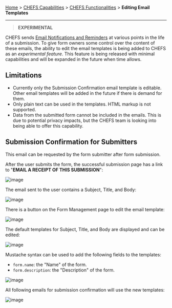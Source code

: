 [Home](.) > [CHEFS Capabilities](CHEFS-Capabilities) > [CHEFS Functionalities](CHEFS-Functionalities) > **Editing Email Templates**
***

> **EXPERIMENTAL**

CHEFS sends [Email Notifications and Reminders](CHEFS-Notifications-and-Reminders) at various points in the life of a submission. To give form owners some control over the content of these emails, the ability to edit the email templates is being added to CHEFS as an *experimental feature*. This feature is being released with minimal capabilities and will be expanded in the future when time allows.

## Limitations

- Currently only the Submission Confirmation email template is editable. Other email templates will be added in the future if there is demand for them.
- Only plain text can be used in the templates. HTML markup is not supported.
- Data from the submitted form cannot be included in the emails. This is due to potential privacy impacts, but the CHEFS team is looking into being able to offer this capability.

## Submission Confirmation for Submitters

This email can be requested by the form submitter after form submission.

After the user submits the form, the successful submission page has a link to "**EMAIL A RECEIPT OF THIS SUBMISSION**":

![image](https://github.com/bcgov/common-hosted-form-service/assets/35532993/66b1bc15-48d6-41e4-a1c1-b2051398f8f2)

The email sent to the user contains a Subject, Title, and Body:

![image](https://github.com/bcgov/common-hosted-form-service/assets/35532993/8678e3ac-0429-4f60-a328-cedec2ac9fdd)

There is a button on the Form Management page to edit the email template:

![image](https://github.com/bcgov/common-hosted-form-service/assets/35532993/472c7f16-d5e7-4d75-a225-64c1049c46b3)

The default templates for Subject, Title, and Body are displayed and can be edited:

![image](https://github.com/bcgov/common-hosted-form-service/assets/35532993/9f2aca34-1b43-4c64-a212-c9f86f64d5c3)

Mustache syntax can be used to add the following fields to the templates:
- `form.name`: the "Name" of the form.
- `form.description`: the "Description" of the form.

![image](https://github.com/bcgov/common-hosted-form-service/assets/35532993/957479f4-7886-4d51-a9b4-80cff0bb54c4)

All following emails for submission confirmation will use the new templates:

![image](https://github.com/bcgov/common-hosted-form-service/assets/35532993/2b83c5cf-44d1-4966-bdda-f0640784702b)
